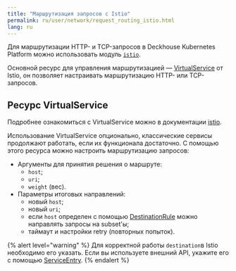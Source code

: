 ```yaml
---
title: "Маршрутизация запросов с Istio"
permalink: ru/user/network/request_routing_istio.html
lang: ru
---
```


Для маршрутизации HTTP- и TCP-запросов в Deckhouse Kubernetes Platform можно использовать модуль [`istio`](/modules/istio/).

<!-- перенесено из https://deckhouse.ru/products/kubernetes-platform/documentation/latest/modules/istio/#%D0%BC%D0%B0%D1%80%D1%88%D1%80%D1%83%D1%82%D0%B8%D0%B7%D0%B0%D1%86%D0%B8%D1%8F-%D0%B7%D0%B0%D0%BF%D1%80%D0%BE%D1%81%D0%BE%D0%B2 -->

Основной ресурс для управления маршрутизацией — [VirtualService](#ресурс-virtualservice) от Istio, он позволяет настраивать маршрутизацию HTTP- или TCP-запросов.

## Ресурс VirtualService

<!-- перенесено из https://deckhouse.ru/products/kubernetes-platform/documentation/latest/modules/istio/istio-cr.html#virtualservice -->

Подробнее ознакомиться с VirtualService можно в документации [istio](https://istio.io/v1.19/docs/reference/config/networking/virtual-service/).

Использование VirtualService опционально, классические сервисы продолжают работать, если их функционала достаточно. С помощью этого ресурса можно настроить маршрутизацию запросов:

* Аргументы для принятия решения о маршруте:
  * `host`;
  * `uri`;
  * `weight` (вес).
* Параметры итоговых направлений:
  * новый `host`;
  * новый `uri`;
  * если `host` определен с помощью [DestinationRule](../network/managing_request_between_service_istio.html#ресурс-destinationrule) можно направлять запросы на subset'ы;
  * таймаут и настройки retry (повторных попыток).

{% alert level="warning" %}
Для корректной работы `destination`в Istio необходимо его указать. Если вы используете внешний API, укажите его с помощью [ServiceEntry](/modules/istio/istio-cr.html#serviceentry).
{% endalert %}
